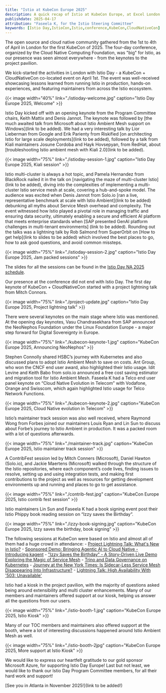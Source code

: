 ```yaml
---
title: "Istio at KubeCon Europe 2025"
description: A quick recap of Istio at KubeCon Europe, at Excel London.
publishdate: 2025-04-17
attribution: "Faseela K, for the Istio Steering Committee"
keywords: [Istio Day,IstioCon,Istio,conference,KubeCon,CloudNativeCon]
---
```


The open source and cloud native community gathered from the 1st to 4th of April in London for the first KubeCon of 2025. The four-day conference, organized by the Cloud Native Computing Foundation, was "big" for Istio, as our presence was seen almost everywhere - from the keynotes to the project pavilion.

We kick-started the activities in London with Istio Day - a KubeCon + CloudNativeCon co-located event on April 1st. The event was well-received showcasing lessons learned from running Istio in production, hands-on experiences, and featuring maintainers from across the Istio ecosystem.

{{< image width="40%"
    link="./istioday-welcome.jpg"
    caption="Istio Day Europe 2025, Welcome"
    >}}

Istio Day kicked off with an opening keynote from the Program Committee chairs, Keith Mattix and Denis Jannot. The keynote was followed by [the much awaited talk from Microsoft about Istio Ambient Mesh support on Windows](link to be added). We had a very interesting talk by Lior Lieberman from Google and Erik Parienty from Riskified [on architecting Istio for large scale deployments](link to be added), followed by a talk from Kiali maintainers Josune Cordoba and Hayk Hovsepyan, from RedHat, about [troubleshooting Istio ambient mesh with Kiali 2.0](link to be added).

{{< image width="75%"
    link="./istioday-session-1.jpg"
    caption="Istio Day Europe 2025, Kiali session"
    >}}

Istio multi-cluster is always a hot topic, and Pamela Hernandez from BlackRock nailed it in the talk on [navigating the maze of multi-cluster Istio](link to be added), diving into the complexities of implementing a multi-cluster Istio service mesh at scale, covering a hub-and-spoke model. The audience was excited when Denis Jannot from Solo.io [ran a live, representative benchmark at scale with Istio Ambient](link to be added) debunking all myths about Service Mesh overhead and complexity. The event witnessed how Istio played a pivotal role in managing traffic and ensuring data security, ultimately enabling a secure and efficient AI platform that meets enterprise standards when [SAP presented GenAI platform challenges in multi-tenant environments] (link to be added). Rounding out the talks was a lightning talk by Rob Salmond from SuperOrbit on [How to get help](link to slides to be added) which involved the best places to go, how to ask good questions, and avoid common missteps.

{{< image width="75%"
    link="./istioday-session-2.jpg"
    caption="Istio Day Europe 2025, Jam packed sessions"
    >}}

The slides for all the sessions can be found in the [Istio Day NA 2025 schedule](https://events.linuxfoundation.org/kubecon-cloudnativecon-europe/co-located-events/istio-day/).

Our presence at the conference did not end with Istio Day. The first day keynote of KubeCon + CloudNativeCon started with a project lightning talk from Mitch Connors.

{{< image width="75%"
    link="./project-update.jpg"
    caption="Istio Day Europe 2025, Project lightning talk"
    >}}

There were several keynotes on the main stage where Istio was mentioned. At the opening day keynotes, Vasu Chandrasekhara from SAP announced the NeoNephos Foundation under the Linux Foundation Europe - a major step forward for Digital Sovereignty in Europe.  

{{< image width="75%"
    link="./kubecon-keynote-1.jpg"
    caption="KubeCon Europe 2025, Announcing NeoNephos"
    >}}

Stephen Connolly shared HSBC’s journey with Kubernetes and also discussed plans to adopt Istio Ambient Mesh to save on costs. Ant Group, who won the CNCF end user award, also highlighted their Istio usage. Idit Levine and Keith Babo from solo.io announced a free cost saving estimator and migration tool for Istio Ambient Mesh. Faseela K had a Telco end user panel keynote on “Cloud Native Evolution in Telecom” with Vodafone, Orange and Swisscom, which again highlighted Istio usage for Telco Network Functions.

{{< image width="75%"
    link="./kubecon-keynote-2.jpg"
    caption="KubeCon Europe 2025, Cloud Native evolution in Telecom"
    >}}

Istio’s maintainer track session was also well received, where Raymond Wong from Forbes joined our maintainers Louis Ryan and Lin Sun to discuss about Forbe’s journey to Istio Ambient in production. It was a packed room with a lot of questions afterwards.

{{< image width="75%"
    link="./maintainer-track.jpg"
    caption="KubeCon Europe 2025, Istio maintainer track session"
    >}}

A ContribFest session led by Mitch Conners (Microsoft), Daniel Hawton (Solo.io), and Jackie Maertens (Microsoft) walked through the structure of the Istio repositories, where each component’s code lives, finding issues to resolve, setting up and using integration tests, and making first contributions to the project as well as resources for getting development environments up and running and places to go to get assistance.

{{< image width="75%"
    link="./contrib-fest.jpg"
    caption="KubeCon Europe 2025, Istio contrib fest session"
    >}}

Istio maintainers Lin Sun and Faseela K had a book signing event post their Istio Phippy book reading session on “Izzy saves the Birthday”.

{{< image width="75%"
    link="./izzy-book-signing.jpg"
    caption="KubeCon Europe 2025, Izzy saves the birthday, book signing"
    >}}

The following sessions at KubeCon were based on Istio and almost all of them had a huge crowd in attendance:
    - [Project Lightning Talk: What's New in Istio?](https://sched.co/1tcvB)
    - [Sponsored Demo: Bringing Agentic AI to Cloud Native - Introducing kagent](https://sched.co/1x0Gh)
    - ["Izzy Saves the Birthday" - A Story-Driven Live Demo Exploring the Magic of Service Mesh](https://sched.co/1txFn)
    - [Trino and Data Governance on Kubernetes](https://sched.co/1txF1)
    - [Journey at the New York Times: Is Sidecar-Less Service Mesh Disappearing Into Infrastructure?](https://sched.co/1txEX)
    - [Lightning Talk: High Availability With '503: Unavailable'](https://sched.co/1txCk)

Istio had a kiosk in the project pavilion, with the majority of questions asked being around extensibility and multi cluster enhancements. Many of our members and maintainers offered support at our kiosk, helping us answer all the questions from our users.

{{< image width="75%"
    link="./istio-booth-1.jpg"
    caption="KubeCon Europe 2025, Istio Kiosk"
    >}}

Many of our TOC members and maintainers also offered support at the booth, where a lot of interesting discussions happened around Istio Ambient Mesh as well.

{{< image width="75%"
    link="./istio-booth-2jpg"
    caption="KubeCon Europe 2025, More support at Istio Kiosk"
    >}}

We would like to express our heartfelt gratitude to our gold sponsor Microsoft Azure, for supporting Istio Day Europe! Last but not least, we would like to thank our Istio Day Program Committee members, for all their hard work and support!

[See you in Atlanta in November 2025!](link to be added!)
